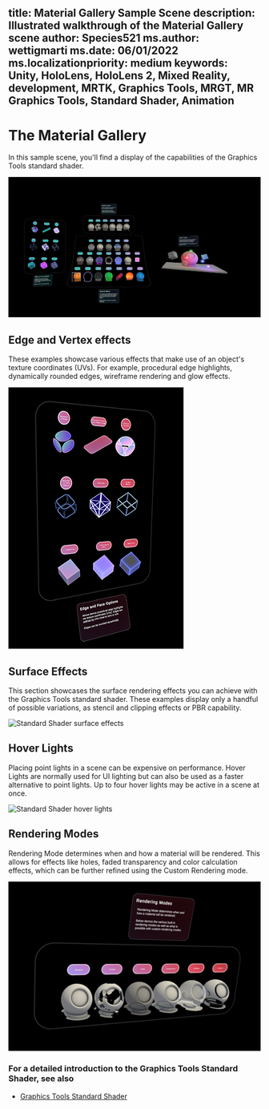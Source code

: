 title: Material Gallery Sample Scene
description: Illustrated walkthrough of the Material Gallery scene
author: Species521
ms.author: wettigmarti
ms.date: 06/01/2022
ms.localizationpriority: medium
keywords: Unity, HoloLens, HoloLens 2, Mixed Reality, development, MRTK, Graphics Tools, MRGT, MR Graphics Tools, Standard Shader, Animation
---

# The Material Gallery

In this sample scene, you'll find a display of the capabilities of the Graphics Tools standard shader.

![Standard Shader sample scene](images/SampleScenes/materialGallery_01.JPG)
    

## Edge and Vertex effects

These examples showcase various effects that make use of an object's texture coordinates (UVs). For example, procedural edge highlights, dynamically rounded edges, wireframe rendering and glow effects.

![Standard Shader edge and vertex effects](images/SampleScenes/edge_vertex_effects_01.jpg)

## Surface Effects

This section showcases the surface rendering effects you can achieve with the Graphics Tools standard shader.
These examples display only a handful of possible variations, as stencil and clipping effects or PBR capability.

![Standard Shader surface effects](images/SampleScenes/materialGallery_sample_01.gif)

## Hover Lights

Placing point lights in a scene can be expensive on performance.
Hover Lights are normally used for UI lighting but can also be used as a faster alternative to point lights.
Up to four hover lights may be active in a scene at once.

![Standard Shader hover lights](images/SampleScenes/hoverLight_sample_01.gif)

## Rendering Modes

Rendering Mode determines when and how a material will be rendered.
This allows for effects like holes, faded transparency and color calculation effects, which can be further refined using the Custom Rendering mode.

![Standard Shader rendering modes](images/SampleScenes/renderModes_sample_01.jpg)

### For a detailed introduction to the Graphics Tools Standard Shader, see also

* [Graphics Tools Standard Shader](standard-shader.md)